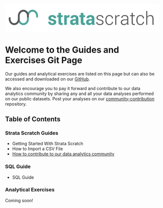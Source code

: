 ![strata scratch](assets/sslogo.jpg) 

# Welcome to the Guides and Exercises Git Page

Our guides and analytical exercises are listed on this page but can also be accessed and downloaded on our [GitHub](https://github.com/stratascratch). 

We also encourage you to pay it forward and contribute to our data analytics community by sharing any and all your data analyses performed on our public datasets. Post your analyses on our [community-contribution](https://github.com/stratascratch/community-contributions) repository.

## Table of Contents

### Strata Scratch Guides

- Getting Started With Strata Scratch
- How to Import a CSV File
- [How to contribute to our data analytics community](https://github.com/stratascratch/stratascratch-community-contributions)

### SQL Guide

- SQL Guide

### Analytical Exercises

Coming soon!
